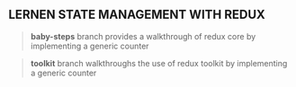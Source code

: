 ## LERNEN STATE MANAGEMENT WITH REDUX

>  **baby-steps** branch  provides a walkthrough of redux core by implementing a generic counter

> **toolkit** branch walkthroughs the use of redux toolkit by implementing a generic counter